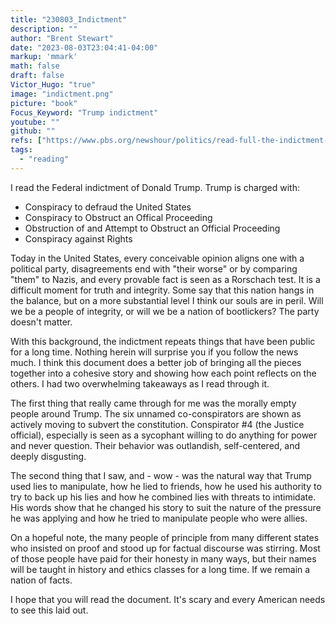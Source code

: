 ```yaml
---
title: "230803_Indictment"
description: ""
author: "Brent Stewart"
date: "2023-08-03T23:04:41-04:00"
markup: 'mmark'
math: false
draft: false
Victor_Hugo: "true"
image: "indictment.png"
picture: "book"
Focus_Keyword: "Trump indictment"
youtube: ""
github: ""
refs: ["https://www.pbs.org/newshour/politics/read-full-the-indictment-against-trump-for-his-efforts-to-overturn-the-2020-election"]
tags:
  - "reading"
---
```


I read the Federal indictment of Donald Trump.  Trump is charged with:
* Conspiracy to defraud the United States
* Conspiracy to Obstruct an Offical Proceeding
* Obstruction of and Attempt to Obstruct an Official Proceeding
* Conspiracy against Rights

Today in the United States, every conceivable opinion aligns one with a political party,  disagreements end with "their worse" or by comparing "them" to Nazis, and every provable fact is seen as a Rorschach test.  It is a difficult moment for truth and integrity.  Some say that this nation hangs in the balance, but on a more substantial level I think our souls are in peril.  Will we be a people of integrity, or will we be a nation of bootlickers?  The party doesn't matter.

With this background, the indictment repeats things that have been public for a long time.  Nothing herein will surprise you if you follow the news much.  I think this document does a better job of bringing all the pieces together into a cohesive story and showing how each point reflects on the others.  I had two overwhelming takeaways as I read through it.

The first thing that really came through for me was the morally empty people around Trump.  The six unnamed co-conspirators are shown as actively moving to subvert the constitution.  Conspirator #4 (the Justice official), especially is seen as a sycophant willing to do anything for power and never question.  Their behavior was outlandish, self-centered, and deeply disgusting.

The second thing that I saw, and - wow - was the natural way that Trump used lies to manipulate, how he lied to friends, how he used his authority to try to back up his lies and how he combined lies with threats to intimidate.  His words show that he changed his story to suit the nature of the pressure he was applying and how he tried to manipulate people who were allies.

On a hopeful note, the many people of principle from many different states who insisted on proof and stood up for factual discourse was stirring.  Most of those people have paid for their honesty in many ways, but their names will be taught in history and ethics classes for a long time.  If we remain a nation of facts.

I hope that you will read the document.  It's scary and every American needs to see this laid out.
